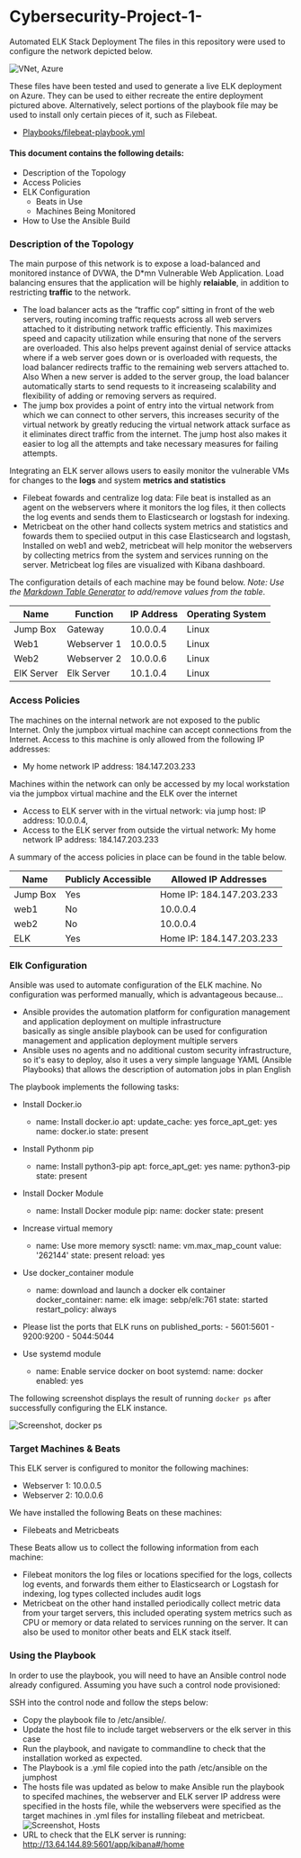 # Cybersecurity-Project-1-
Automated ELK Stack Deployment
The files in this repository were used to configure the network depicted below.

![VNet, Azure](Images/Network_Diagram_2.png)

These files have been tested and used to generate a live ELK deployment on Azure. They can be used to either recreate the entire deployment pictured above. Alternatively, select portions of the playbook file may be used to install only certain pieces of it, such as Filebeat.
- [Playbooks/filebeat-playbook.yml](filebeat-playbook.yml)

#### This document contains the following details:
- Description of the Topology
- Access Policies
- ELK Configuration
  - Beats in Use
  - Machines Being Monitored
- How to Use the Ansible Build

### Description of the Topology
The main purpose of this network is to expose a load-balanced and monitored instance of DVWA, the D*mn Vulnerable Web Application.
Load balancing ensures that the application will be highly **relaiable**, in addition to restricting **traffic** to the network.
- The load balancer acts as the “traffic cop” sitting in front of the web servers, routing incoming traffic requests across all web servers attached to it distributing network traffic efficiently. This maximizes speed and capacity utilization while ensuring that none of the servers are overloaded. This also helps prevent against denial of service attacks where if a web server goes down or is overloaded with requests, the load balancer redirects traffic to the remaining web servers attached to. Also When a new server is added to the server group, the load balancer automatically starts to send requests to it increaseing scalability and flexibility of adding or removing servers as required.
- The jump box provides a point of entry into the virtual network from which we can connect to other servers, this increases security of the virtual network by greatly reducing the virtual network attack surface as it eliminates direct traffic from the internet. The jump host also makes it easier to log all the attempts and take necessary measures for failing attempts.  

Integrating an ELK server allows users to easily monitor the vulnerable VMs for changes to the **logs** and system **metrics and statistics**
- Filebeat fowards and centralize log data: File beat is installed as an agent on the webservers where it monitors the log files, it then collects the log events and sends them to Elasticsearch or logstash for indexing.
- Metricbeat on the other hand collects system metrics and statistics and fowards them to speciied output in this case Elasticsearch and logstash, Installed on web1 and web2, metricbeat will help monitor the webservers by collecting metrics from the system and services running on the server. Metricbeat log files are visualized with Kibana dashboard.

The configuration details of each machine may be found below.
_Note: Use the [Markdown Table Generator](http://www.tablesgenerator.com/markdown_tables) to add/remove values from the table_.

| Name     | Function | IP Address | Operating System |
|------------|-------------|------------|----------------|
| Jump Box   | Gateway     | 10.0.0.4   | Linux          |
| Web1       | Webserver 1 | 10.0.0.5   | Linux          |
| Web2       | Webserver 2 | 10.0.0.6   | Linux          |
| ElK Server | Elk Server  | 10.1.0.4   | Linux          |


### Access Policies
The machines on the internal network are not exposed to the public Internet. 
Only the jumpbox virtual machine can accept connections from the Internet. Access to this machine is only allowed from the following IP addresses:
- My home network IP address: 184.147.203.233

Machines within the network can only be accessed by my local workstation via the jumpbox virtual machine and the ELK over the internet  
- Access to ELK server with in the virtual network: via jump host: IP address: 10.0.0.4,
- Access to the ELK server from outside the virtual network: My home network IP address: 184.147.203.233

A summary of the access policies in place can be found in the table below.

| Name     | Publicly Accessible | Allowed IP Addresses        |
|----------|---------------------|-----------------------------|
| Jump Box | Yes                 | Home IP: 184.147.203.233    |
| web1     | No                  | 10.0.0.4                    |
| web2     | No                  | 10.0.0.4                    |
| ELK      | Yes                 | Home IP: 184.147.203.233    |

### Elk Configuration
Ansible was used to automate configuration of the ELK machine. No configuration was performed manually, which is advantageous because...
- Ansible provides the automation platform for configuration management and application deployment on multiple infrastructure  
  basically as single ansible playbook can be used for configuration management and application deployment multiple servers 
- Ansible uses no agents and no additional custom security infrastructure, so it's easy to deploy, also it uses a very simple language YAML (Ansible Playbooks) that allows the description of automation jobs in plan English 

The playbook implements the following tasks:
 * Install Docker.io 
    - name: Install docker.io
      apt:
        update_cache: yes
        force_apt_get: yes
        name: docker.io
        state: present
        
* Install Pythonm pip 
    - name: Install python3-pip
      apt:
        force_apt_get: yes
        name: python3-pip
        state: present

* Install Docker Module
    - name: Install Docker module
      pip:
        name: docker
        state: present

* Increase virtual memory 
    - name: Use more memory
      sysctl:
        name: vm.max_map_count
        value: '262144'
        state: present
        reload: yes 

* Use docker_container module
    - name: download and launch a docker elk container
      docker_container:
        name: elk
        image: sebp/elk:761
        state: started
        restart_policy: always
* Please list the ports that ELK runs on
        published_ports:
          -  5601:5601
          -  9200:9200
          -  5044:5044

* Use systemd module
    - name: Enable service docker on boot
      systemd:
        name: docker
        enabled: yes

The following screenshot displays the result of running `docker ps` after successfully configuring the ELK instance.

![Screenshot, docker ps](Images/docker_ps_output.png)

### Target Machines & Beats
This ELK server is configured to monitor the following machines:
- Webserver 1: 10.0.0.5
- Webserver 2: 10.0.0.6

We have installed the following Beats on these machines:
- Filebeats and Metricbeats 

These Beats allow us to collect the following information from each machine:
- Filebeat monitors the log files or locations specified for the logs, collects log events, and forwards them either to Elasticsearch or Logstash for indexing, log types collected includes audit logs
- Metricbeat on the other hand installed periodically collect metric data from your target servers, this included operating system metrics such as CPU or memory or data related to services running on the server. It can also be used to monitor other beats and ELK stack itself.

### Using the Playbook
In order to use the playbook, you will need to have an Ansible control node already configured. Assuming you have such a control node provisioned: 

SSH into the control node and follow the steps below:
- Copy the playbook file to /etc/ansible/.
- Update the host file to include target webservers or the elk server in this case
- Run the playbook, and navigate to commandline to check that the installation worked as expected.
- The Playbook is a .yml file copied into the path /etc/ansible on the jumphost 
- The hosts file was updated as below to make Ansible run the playbook to specifed machines, the webserver and ELK server IP address were specified in the hosts file, while the webservers were specified as the target machines in .yml files for installing filebeat and metricbeat.  
![Screenshot, Hosts](Images/Hosts_file_update.png)
- URL to check that the ELK server is running: http://13.64.144.89:5601/app/kibana#/home 
